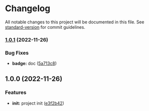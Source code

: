 # Changelog

All notable changes to this project will be documented in this file. See [standard-version](https://github.com/conventional-changelog/standard-version) for commit guidelines.

### [1.0.1](https://github.com/eunchurn/supertokens-kakao-provider/compare/v1.0.0...v1.0.1) (2022-11-26)


### Bug Fixes

* **badge:** doc ([5a713c8](https://github.com/eunchurn/supertokens-kakao-provider/commit/5a713c8a832323382a4547275041164ab9ffe457))

## 1.0.0 (2022-11-26)


### Features

* **init:** project init ([e3f2b42](https://github.com/eunchurn/supertokens-kakao-provider/commit/e3f2b424e33ef9227c5b68479e60edc7fed6fbba))
